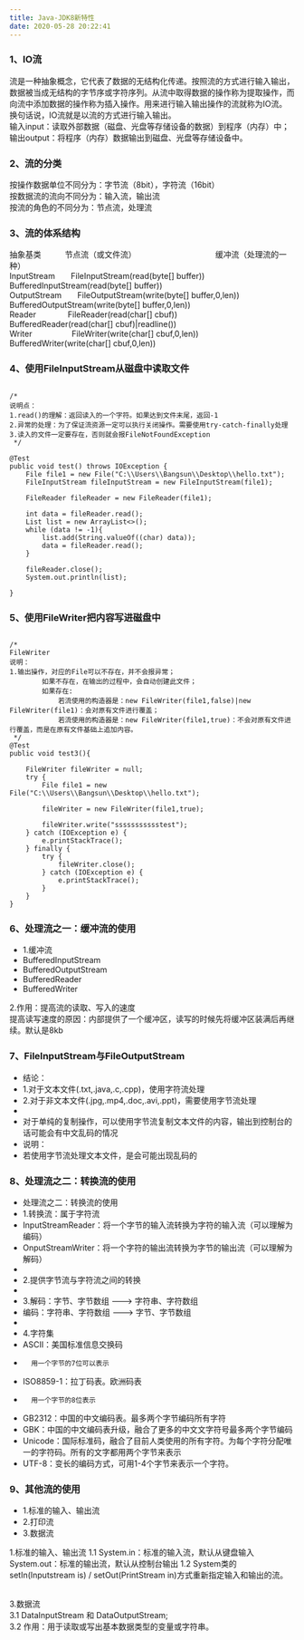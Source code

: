 ```yaml
---
title: Java-JDK8新特性
date: 2020-05-28 20:22:41
---
```



### 1、IO流
流是一种抽象概念，它代表了数据的无结构化传递。按照流的方式进行输入输出，数据被当成无结构的字节序或字符序列。从流中取得数据的操作称为提取操作，而向流中添加数据的操作称为插入操作。用来进行输入输出操作的流就称为IO流。换句话说，IO流就是以流的方式进行输入输出。<br>
输入input：读取外部数据（磁盘、光盘等存储设备的数据）到程序（内存）中；<br>
输出output：将程序（内存）数据输出到磁盘、光盘等存储设备中。<br>


### 2、流的分类
按操作数据单位不同分为：字节流（8bit），字符流（16bit）<br>
按数据流的流向不同分为：输入流，输出流<br>
按流的角色的不同分为：节点流，处理流<br>

### 3、流的体系结构
抽象基类&emsp;&emsp;&emsp;节点流（或文件流）&emsp;&emsp;&emsp;&emsp;&emsp;&emsp;&emsp;&emsp;&emsp;&emsp;缓冲流（处理流的一种）<br>
InputStream&emsp;&emsp;FileInputStream(read(byte[] buffer))                &emsp;&emsp;&emsp;BufferedInputStream(read(byte[] buffer))<br>
OutputStream&emsp;&emsp;FileOutputStream(write(byte[] buffer,0,len))        BufferedOutputStream(write(byte[] buffer,0,len))<br>
Reader&emsp;&emsp;&emsp;&emsp;FileReader(read(char[] cbuf))                       &emsp;&emsp;&emsp;&emsp;&emsp;&emsp;BufferedReader(read(char[] cbuf)|readline())<br>
Writer&emsp;&emsp;&emsp;&emsp;&emsp;FileWriter(write(char[] cbuf,0,len))&emsp;&emsp;&emsp;&emsp;BufferedWriter(write(char[] cbuf,0,len))<br>




### 4、使用FileInputStream从磁盘中读取文件

<pre><code>
/*
说明点：
1.read()的理解：返回读入的一个字符。如果达到文件末尾，返回-1
2.异常的处理：为了保证流资源一定可以执行关闭操作。需要使用try-catch-finally处理
3.读入的文件一定要存在，否则就会报FileNotFoundException
 */

@Test
public void test() throws IOException {
    File file1 = new File("C:\\Users\\Bangsun\\Desktop\\hello.txt");
    FileInputStream fileInputStream = new FileInputStream(file1);

    FileReader fileReader = new FileReader(file1);

    int data = fileReader.read();
    List<String> list = new ArrayList<>();
    while (data != -1){
        list.add(String.valueOf((char) data));
        data = fileReader.read();
    }

    fileReader.close();
    System.out.println(list);

}
</pre></code>


### 5、使用FileWriter把内容写进磁盘中

<pre><code>
/*
FileWriter
说明：
1.输出操作，对应的File可以不存在，并不会报异常；
        如果不存在，在输出的过程中，会自动创建此文件；
        如果存在:
            若流使用的构造器是：new FileWriter(file1,false)|new FileWriter(file1)：会对原有文件进行覆盖；
            若流使用的构造器是：new FileWriter(file1,true)：不会对原有文件进行覆盖，而是在原有文件基础上追加内容。
 */
@Test
public void test3(){

    FileWriter fileWriter = null;
    try {
        File file1 = new File("C:\\Users\\Bangsun\\Desktop\\hello.txt");

        fileWriter = new FileWriter(file1,true);

        fileWriter.write("ssssssssssstest");
    } catch (IOException e) {
        e.printStackTrace();
    } finally {
        try {
            fileWriter.close();
        } catch (IOException e) {
            e.printStackTrace();
        }
    }
}
</pre></code>




### 6、处理流之一：缓冲流的使用

* 1.缓冲流
* BufferedInputStream
* BufferedOutputStream
* BufferedReader
* BufferedWriter

2.作用：提高流的读取、写入的速度<br>
提高读写速度的原因：内部提供了一个缓冲区，读写的时候先将缓冲区装满后再继续。默认是8kb



### 7、FileInputStream与FileOutputStream

* 结论：
* 1.对于文本文件(.txt,.java,.c,.cpp)，使用字符流处理
* 2.对于非文本文件(.jpg,.mp4,.doc,.avi,.ppt)，需要使用字节流处理
*
* 对于单纯的复制操作，可以使用字节流复制文本文件的内容，输出到控制台的话可能会有中文乱码的情况
* 说明：
* 若使用字节流处理文本文件，是会可能出现乱码的

### 8、处理流之二：转换流的使用

* 处理流之二：转换流的使用
* 1.转换流：属于字符流
*   InputStreamReader：将一个字节的输入流转换为字符的输入流（可以理解为编码）
*   OnputStreamWriter：将一个字符的输出流转换为字节的输出流（可以理解为解码）
*
* 2.提供字节流与字符流之间的转换
*
* 3.解码：字节、字节数组 ---> 字符串、字符数组
*   编码：字符串、字符数组 ---> 字节、字节数组
*
* 4.字符集
* ASCII：美国标准信息交换码
*       用一个字节的7位可以表示
* ISO8859-1：拉丁码表。欧洲码表
*       用一个字节的8位表示
* GB2312：中国的中文编码表。最多两个字节编码所有字符
* GBK：中国的中文编码表升级，融合了更多的中文文字符号最多两个字节编码
* Unicode：国际标准码，融合了目前人类使用的所有字符。为每个字符分配唯一的字符码。所有的文字都用两个字节来表示
* UTF-8：变长的编码方式，可用1-4个字节来表示一个字符。



### 9、其他流的使用
* 1.标准的输入、输出流
* 2.打印流
* 3.数据流

1.标准的输入、输出流
1.1
System.in：标准的输入流，默认从键盘输入
System.out：标准的输出流，默认从控制台输出
1.2
System类的setIn(Inputstream is) / setOut(PrintStream in)方式重新指定输入和输出的流。

<br>
3.数据流<br>
3.1 DataInputStream 和 DataOutputStream;<br>
3.2 作用：用于读取或写出基本数据类型的变量或字符串。<br>